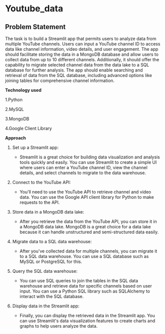 # Youtube_data

## Problem Statement

The task is to build a Streamlit app that permits users to analyze data from multiple YouTube channels. Users can input a YouTube channel ID to access data like channel information, video details, and user engagement. The app should facilitate storing the data in a MongoDB database and allow users to collect data from up to 10 different channels. Additionally, it should offer the capability to migrate selected channel data from the data lake to a SQL database for further analysis. The app should enable searching and retrieval of data from the SQL database, including advanced options like joining tables for comprehensive channel information.

**Technology used**

1.Python

2.MySQL

3.MongoDB

4.Google Client Library

**Approach**

1. Set up a Streamlit app:
   - Streamlit is a great choice for building data visualization and analysis tools quickly and easily. You can use Streamlit to create a simple UI where users can enter a YouTube channel ID, view the channel details, and select channels to migrate to the data warehouse.

2. Connect to the YouTube API:
   - You'll need to use the YouTube API to retrieve channel and video data. You can use the Google API client library for Python to make requests to the API.

3. Store data in a MongoDB data lake:
   - After you retrieve the data from the YouTube API, you can store it in a MongoDB data lake. MongoDB is a great choice for a data lake because it can handle unstructured and semi-structured data easily.

4. Migrate data to a SQL data warehouse:
   - After you've collected data for multiple channels, you can migrate it to a SQL data warehouse. You can use a SQL database such as MySQL or PostgreSQL for this.

5. Query the SQL data warehouse:
   - You can use SQL queries to join the tables in the SQL data warehouse and retrieve data for specific channels based on user input. You can use a Python SQL library such as SQLAlchemy to interact with the SQL database.

6. Display data in the Streamlit app:
   - Finally, you can display the retrieved data in the Streamlit app. You can use Streamlit's data visualization features to create charts and graphs to help users analyze the data.
